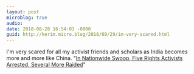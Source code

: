 ```yaml
---
layout: post
microblog: true
audio: 
date: 2018-08-28 16:54:03 -0800
guid: http://kerim.micro.blog/2018/08/29/im-very-scared.html
---
```

I'm very scared for all my activist friends and scholars as India becomes more and more like China.  "[In Nationwide Swoop, Five Rights Activists Arrested, Several More Raided](https://thewire.in/rights/police-take-sudha-bharadwaj-into-custody-raid-homes-of-lawyers-activists-across-cities)"

